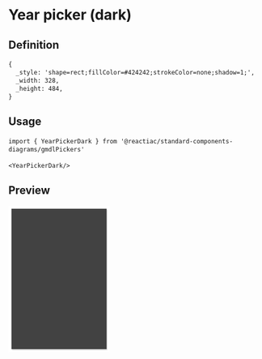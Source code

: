 # Year picker (dark)

## Definition

```
{
  _style: 'shape=rect;fillColor=#424242;strokeColor=none;shadow=1;',
  _width: 328,
  _height: 484,
}
```

## Usage

```
import { YearPickerDark } from '@reactiac/standard-components-diagrams/gmdlPickers'

<YearPickerDark/>
```

## Preview

<img src="./year-picker-dark.png" width="200"/>
